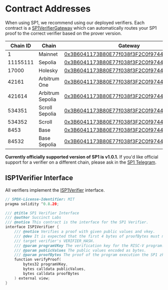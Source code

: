 # Contract Addresses

When using SP1, we recommend using our deployed verifiers. Each contract is a [SP1VerifierGateway](https://github.com/succinctlabs/sp1-contracts/blob/main/contracts/src/ISP1VerifierGateway.sol) which can automatically routes your SP1 proof to the correct verifier based on the prover version.

| Chain ID | Chain            | Gateway                                                                                                                         |
| -------- | ---------------- | ------------------------------------------------------------------------------------------------------------------------------- |
| 1        | Mainnet          | [0x3B6041173B80E77f038f3F2C0f9744f04837185e](https://etherscan.io/address/0x3B6041173B80E77f038f3F2C0f9744f04837185e)           |
| 11155111 | Sepolia          | [0x3B6041173B80E77f038f3F2C0f9744f04837185e](https://sepolia.etherscan.io/address/0x3B6041173B80E77f038f3F2C0f9744f04837185e)   |
| 17000    | Holesky          | [0x3B6041173B80E77f038f3F2C0f9744f04837185e](https://holesky.etherscan.io/address/0x3B6041173B80E77f038f3F2C0f9744f04837185e)   |
| 42161    | Arbitrum One     | [0x3B6041173B80E77f038f3F2C0f9744f04837185e](https://arbiscan.io/address/0x3B6041173B80E77f038f3F2C0f9744f04837185e)            |
| 421614   | Arbitrum Sepolia | [0x3B6041173B80E77f038f3F2C0f9744f04837185e](https://sepolia.arbiscan.io/address/0x3B6041173B80E77f038f3F2C0f9744f04837185e)    |
| 534351   | Scroll Sepolia   | [0x3B6041173B80E77f038f3F2C0f9744f04837185e](https://sepolia.scrollscan.com/address/0x3B6041173B80E77f038f3F2C0f9744f04837185e) |
| 534352   | Scroll           | [0x3B6041173B80E77f038f3F2C0f9744f04837185e](https://scrollscan.com/address/0x3B6041173B80E77f038f3F2C0f9744f04837185e)         |
| 8453     | Base             | [0x3B6041173B80E77f038f3F2C0f9744f04837185e](https://basescan.org/address/0x3B6041173B80E77f038f3F2C0f9744f04837185e)           |
| 84532    | Base Sepolia     | [0x3B6041173B80E77f038f3F2C0f9744f04837185e](https://sepolia.basescan.org/address/0x3B6041173B80E77f038f3F2C0f9744f04837185e)   |

**Currently officially supported version of SP1 is v1.0.1.** If you'd like official support for a verifier on a different chain, please ask in the [SP1 Telegram](https://t.me/+AzG4ws-kD24yMGYx).

## ISP1Verifier Interface

All verifiers implement the [ISP1Verifier](https://github.com/succinctlabs/sp1-contracts/blob/main/contracts/src/ISP1Verifier.sol) interface.

```c++
// SPDX-License-Identifier: MIT
pragma solidity ^0.8.20;

/// @title SP1 Verifier Interface
/// @author Succinct Labs
/// @notice This contract is the interface for the SP1 Verifier.
interface ISP1Verifier {
    /// @notice Verifies a proof with given public values and vkey.
    /// @dev It is expected that the first 4 bytes of proofBytes must match the first 4 bytes of
    /// target verifier's VERIFIER_HASH.
    /// @param programVKey The verification key for the RISC-V program.
    /// @param publicValues The public values encoded as bytes.
    /// @param proofBytes The proof of the program execution the SP1 zkVM encoded as bytes.
    function verifyProof(
        bytes32 programVKey,
        bytes calldata publicValues,
        bytes calldata proofBytes
    ) external view;
}
```
